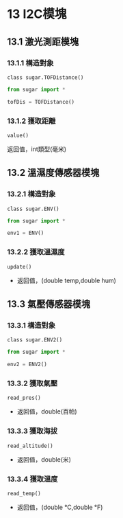 # 13 I2C模塊

## 13.1 激光測距模塊

### 13.1.1 構造對象

`class sugar.TOFDistance()`

```python
from sugar import *

tofDis = TOFDistance()
```

### 13.1.2 獲取距離

`value()`

返回值，int類型(毫米)

## 13.2 溫濕度傳感器模塊

### 13.2.1 構造對象

`class sugar.ENV()`

```python
from sugar import *

env1 = ENV()
```

### 13.2.2 獲取溫濕度

`update()`

* 返回值，(double temp,double hum)

## 13.3 氣壓傳感器模塊

### 13.3.1 構造對象

`class sugar.ENV2()`

```python
from sugar import *

env2 = ENV2()
```

### 13.3.2 獲取氣壓

`read_pres()`

* 返回值，double(百帕)

### 13.3.3 獲取海拔

`read_altitude()`

* 返回值，double(米)

### 13.3.4 獲取溫度

`read_temp()`

* 返回值，(double °C,double °F)
